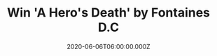 ---
campaign-uuid: "c-fdecc662-1f65-44bc-b19c-33e0f6719777"
type: "Competition"
category: "Music"
date: "2020-06-06T06:00:00.000Z"
end-date: "2020-08-06T23:59:00.000Z"
disable-form: false
is_promoted: false
has_entry_page: true
title: "Win 'A Hero's Death' by Fontaines D.C"
competition-description: "<p>Barely a year after the release of their hugely acclaimed\
  \ debut album 'Dogrel', which earned a Mercury Prize nomination and Album of the\
  \ Year 2019 at both BBC 6Music and Rough Trade record store, Dublin’s Fontaines\
  \ D.C. have returned with an intensely confident, patient, and complex follow up\
  \ album. 'A Hero's Death' arrives battered and bruised, albeit beautiful a heady\
  \ and philosophical take on the modern world, and its great uncertainty.</p>\n<p>Click\
  \ below for a chance to win it now.</p>\n"
hero-header: "Win 'A Hero's Death' by Fontaines D.C"
terms-confirmation: "N/A"
banner-img: "https://assets.expresslyapp.com/asset-fdbe497b-969e-4e03-9e13-f81bcbdbbd6f.jpg"
logo-left-href: "aaa.nme.com"
logo-left-image: "https://assets.expresslyapp.com/asset-849039a4-5143-463f-b568-33f8323dd761.jpg"
logo-left-title: "NME AAA"
bg-image-hero: "https://assets.expresslyapp.com/asset-d12e73ad-ebc0-4f8a-b343-4562e59a083c.jpg"
bg-image-first: "https://assets.expresslyapp.com/asset-dd6ba47a-766c-4b3e-8dd2-4cceafd7b823.jpg"
section1-content: "<p>'A Hero's Death' is the brand new album by Fontaines D.C, the\
  \ follow up to their hugely acclaimed debut album 'Dogrel', which earned a Mercury\
  \ Prize nomination and Album of the Year 2019 at both BBC 6Music and Rough Trade\
  \ record store. Such an amazing album you should not miss, including 'You Said',\
  \ 'I  Don't Belong', 'Sunny' and many more tunes for you to enjoy.</p>\n<p>Enter\
  \ below for a chance to win.</p>\n"
entry-title: "Win 'A Hero's Death' by Fontaines D.C"
entry-content: "<p>Enter the draw to win  'A Hero's Death' by Fontaines D.C by completing\
  \ the form below before 23:59 on the 6th of August 2020.</p>\n"
has-winner: false
prize-description: "'A Hero's Death' by Fontaines D.C"
special-conditions: "Multiple entries are allowed up to one every day."
country-restrictions:
- "GB"
---